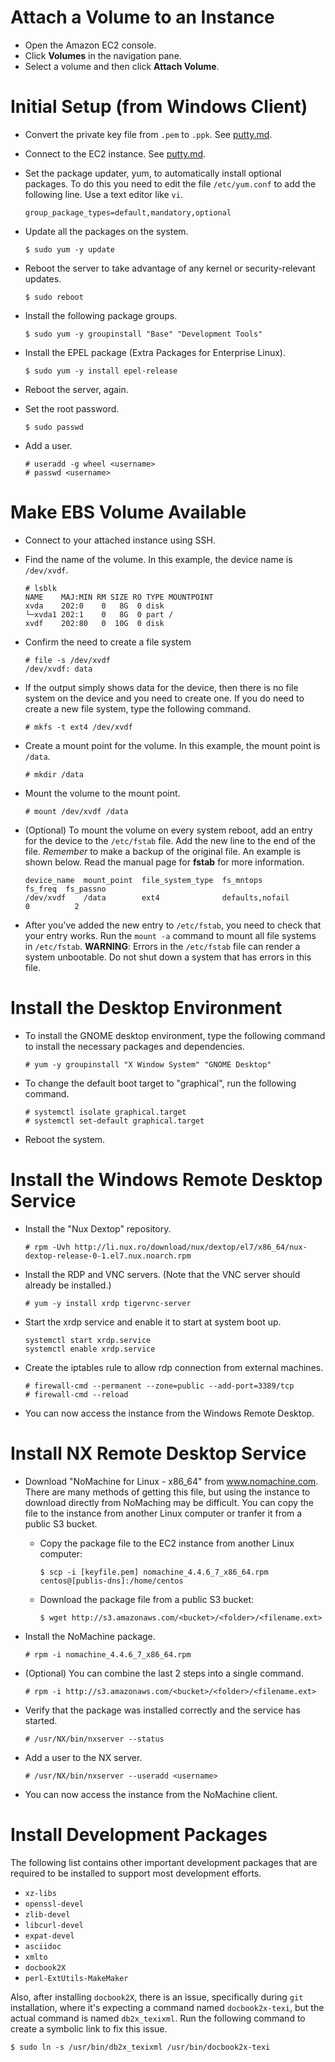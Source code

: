 Attach a Volume to an Instance
==============================

- Open the Amazon EC2 console.
- Click **Volumes** in the navigation pane.
- Select a volume and then click **Attach Volume**.

Initial Setup (from Windows Client)
===================================

- Convert the private key file from `.pem` to `.ppk`.  See [putty.md](../putty.md).
- Connect to the EC2 instance.  See [putty.md](../putty.md).
- Set the package updater, yum, to automatically install optional packages.  To do this you need to edit the file `/etc/yum.conf` to add the following line.  Use a text editor like `vi`.

  ```
  group_package_types=default,mandatory,optional
  ```
  
- Update all the packages on the system.

  ```
  $ sudo yum -y update
  ```

- Reboot the server to take advantage of any kernel or security-relevant updates.

  ```
  $ sudo reboot
  ```
  
- Install the following package groups.

  ```
  $ sudo yum -y groupinstall "Base" "Development Tools"
  ```

- Install the EPEL package (Extra Packages for Enterprise Linux).

  ```
  $ sudo yum -y install epel-release
  ```

- Reboot the server, again.

- Set the root password.

  ```
  $ sudo passwd
  ```
- Add a user.

  ```
  # useradd -g wheel <username>
  # passwd <username>
  ```

Make EBS Volume Available
=========================

- Connect to your attached instance using SSH.
- Find the name of the volume.  In this example, the device name is `/dev/xvdf`.

  ```
  # lsblk
  NAME    MAJ:MIN RM SIZE RO TYPE MOUNTPOINT
  xvda    202:0    0   8G  0 disk
  └─xvda1 202:1    0   8G  0 part /
  xvdf    202:80   0  10G  0 disk
  ```
- Confirm the need to create a file system

  ```
  # file -s /dev/xvdf
  /dev/xvdf: data
  ```
- If the output simply shows data for the device, then there is no file system on the device and you need to create one.  If you do need to create a new file system, type the following command.

  ```
  # mkfs -t ext4 /dev/xvdf
  ```
- Create a mount point for the volume.  In this example, the mount point is `/data`.

  ```
  # mkdir /data
  ```
- Mount the volume to the mount point.

  ```
  # mount /dev/xvdf /data
  ```
- (Optional) To mount the volume on every system reboot, add an entry for the device to the `/etc/fstab` file.  Add the new line to the end of the file.  _Remember_ to make a backup of the original file.  An example is shown below.  Read the manual page for **fstab** for more information.

  ```
  device_name  mount_point  file_system_type  fs_mntops           fs_freq  fs_passno
  /dev/xvdf    /data        ext4              defaults,nofail           0          2
  ```
- After you've added the new entry to `/etc/fstab`, you need to check that your entry works.  Run the `mount -a` command to mount all file systems in `/etc/fstab`.  **WARNING**:  Errors in the `/etc/fstab` file can render a system unbootable.  Do not shut down a system that has errors in this file.

Install the Desktop Environment
===============================

- To install the GNOME desktop environment, type the following command to install the necessary packages and dependencies.

  ```
  # yum -y groupinstall "X Window System" "GNOME Desktop"
  ```
- To change the default boot target to "graphical", run the following command.

  ```
  # systemctl isolate graphical.target
  # systemctl set-default graphical.target
  ```
- Reboot the system.

Install the Windows Remote Desktop Service
==========================================

- Install the "Nux Dextop" repository.

  ```
  # rpm -Uvh http://li.nux.ro/download/nux/dextop/el7/x86_64/nux-dextop-release-0-1.el7.nux.noarch.rpm
  ```

- Install the RDP and VNC servers.  (Note that the VNC server should already be installed.)

  ```
  # yum -y install xrdp tigervnc-server
  ```

- Start the xrdp service and enable it to start at system boot up.

  ```
  systemctl start xrdp.service
  systemctl enable xrdp.service
  ```

- Create the iptables rule to allow rdp connection from external machines.

  ```
  # firewall-cmd --permanent --zone=public --add-port=3389/tcp
  # firewall-cmd --reload
  ```
- You can now access the instance from the Windows Remote Desktop.

Install NX Remote Desktop Service
=================================
- Download "NoMachine for Linux - x86_64" from www.nomachine.com.  There are many methods of getting this file, but using the instance to download directly from NoMaching may be difficult.  You can copy the file to the instance from another Linux computer or tranfer it from a public S3 bucket.
  - Copy the package file to the EC2 instance from another Linux computer:

    ```
    $ scp -i [keyfile.pem] nomachine_4.4.6_7_x86_64.rpm centos@[publis-dns]:/home/centos
    ```
  - Download the package file from a public S3 bucket:

    ```
    $ wget http://s3.amazonaws.com/<bucket>/<folder>/<filename.ext>
    ```

- Install the NoMachine package.

  ```
  # rpm -i nomachine_4.4.6_7_x86_64.rpm
  ```
  
- (Optional) You can combine the last 2 steps into a single command.

  ```
  # rpm -i http://s3.amazonaws.com/<bucket>/<folder>/<filename.ext>
  ```
  
- Verify that the package was installed correctly and the service has started.

  ```
  # /usr/NX/bin/nxserver --status
  ```

- Add a user to the NX server.

  ```
  # /usr/NX/bin/nxserver --useradd <username>
  ```
  
- You can now access the instance from the NoMachine client.

Install Development Packages
============================

The following list contains other important development packages that are required to be installed to support most development efforts.
- `xz-libs`
- `openssl-devel`
- `zlib-devel`
- `libcurl-devel`
- `expat-devel`
- `asciidoc`
- `xmlto`
- `docbook2X`
- `perl-ExtUtils-MakeMaker`

Also, after installing `docbook2X`, there is an issue, specifically during `git` installation, where it's expecting a command named `docbook2x-texi`, but the actual command is named `db2x_texixml`.  Run the following command to create a symbolic link to fix this issue.
```
$ sudo ln -s /usr/bin/db2x_texixml /usr/bin/docbook2x-texi
```
